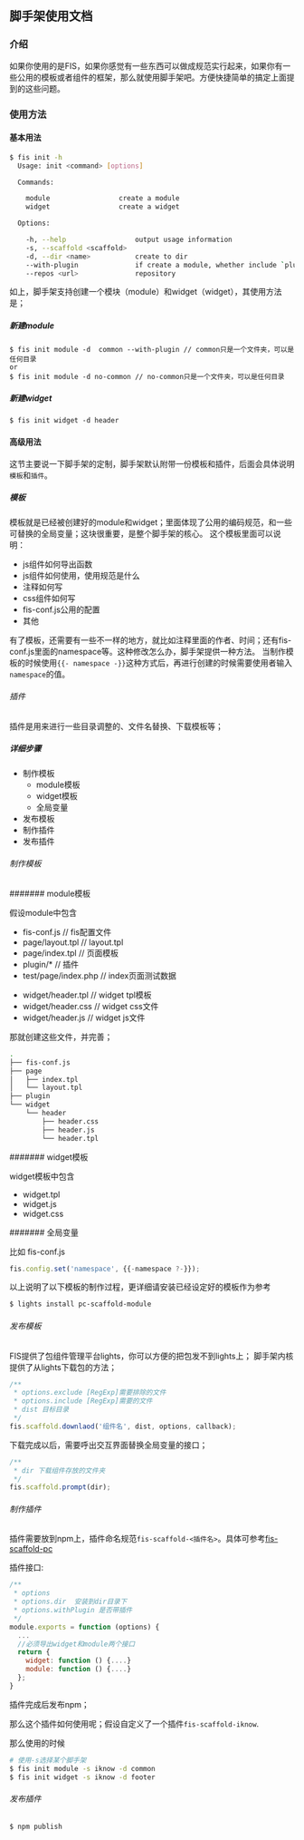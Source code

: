 ## 脚手架使用文档

### 介绍
如果你使用的是FIS，如果你感觉有一些东西可以做成规范实行起来，如果你有一些公用的模板或者组件的框架，那么就使用脚手架吧。方便快捷简单的搞定上面提到的这些问题。

### 使用方法

#### 基本用法
```bash
$ fis init -h
  Usage: init <command> [options]

  Commands:

    module                 create a module
    widget                 create a widget

  Options:

    -h, --help                 output usage information
    -s, --scaffold <scaffold>
    -d, --dir <name>           create to dir
    --with-plugin              if create a module, whether include `plugin`
    --repos <url>              repository
```

如上，脚手架支持创建一个模块（module）和widget（widget），其使用方法是；

##### 新建module
```
$ fis init module -d  common --with-plugin // common只是一个文件夹，可以是任何目录
or
$ fis init module -d no-common // no-common只是一个文件夹，可以是任何目录
```
##### 新建widget

```
$ fis init widget -d header
```

#### 高级用法
这节主要说一下脚手架的定制，脚手架默认附带一份模板和插件，后面会具体说明`模板`和`插件`。

##### 模板

模板就是已经被创建好的module和widget；里面体现了公用的编码规范，和一些可替换的全局变量；这块很重要，是整个脚手架的核心。
这个模板里面可以说明：

+ js组件如何导出函数
+ js组件如何使用，使用规范是什么
+ 注释如何写
+ css组件如何写
+ fis-conf.js公用的配置
+ 其他

有了模板，还需要有一些不一样的地方，就比如注释里面的作者、时间；还有fis-conf.js里面的namespace等。这种修改怎么办，脚手架提供一种方法。
当制作模板的时候使用`{{- namespace -}}`这种方式后，再进行创建的时候需要使用者输入`namespace`的值。

###### 插件
插件是用来进行一些目录调整的、文件名替换、下载模板等；

##### 详细步骤
+ 制作模板
    + module模板
    + widget模板
    + 全局变量
+ 发布模板
+ 制作插件
+ 发布插件


###### 制作模板

####### module模板

假设module中包含

+ fis-conf.js          // fis配置文件
+ page/layout.tpl      // layout.tpl
+ page/index.tpl       // 页面模板
+ plugin/*             // 插件
+ test/page/index.php  // index页面测试数据
* widget/header.tpl    // widget tpl模板
* widget/header.css    // widget css文件
* widget/header.js     // widget js文件

那就创建这些文件，并完善；

```bash
.
├── fis-conf.js
├── page
│   ├── index.tpl
│   └── layout.tpl
├── plugin
└── widget
    └── header
        ├── header.css
        ├── header.js
        └── header.tpl
```


####### widget模板

widget模板中包含
+ widget.tpl
+ widget.js
+ widget.css

####### 全局变量

比如 fis-conf.js

```javascript
fis.config.set('namespace', {{-namespace ?-}});
```

以上说明了以下模板的制作过程，更详细请安装已经设定好的模板作为参考

```bash
$ lights install pc-scaffold-module
```
###### 发布模板
FIS提供了包组件管理平台lights，你可以方便的把包发不到lights上；
脚手架内核提供了从lights下载包的方法；

```javascript
/**
 * options.exclude [RegExp]需要排除的文件
 * options.include [RegExp]需要的文件
 * dist 目标目录
 */
fis.scaffold.downlaod('组件名', dist, options, callback);
```
下载完成以后，需要呼出交互界面替换全局变量的接口；

```javascript
/**
 * dir 下载组件存放的文件夹
 */
fis.scaffold.prompt(dir);
```

###### 制作插件

插件需要放到npm上，插件命名规范`fis-scaffold-<插件名>`。具体可参考[fis-scaffold-pc](/xiangshouding/fis-scaffold-pc)

插件接口:

```javascript
/**
 * options
 * options.dir  安装到dir目录下
 * options.withPlugin 是否带插件
 */
module.exports = function (options) {
  ...
  //必须导出widget和module两个接口
  return {
    widget: function () {....}
    module: function () {....}
  };
}

```

插件完成后发布npm；

那么这个插件如何使用呢；假设自定义了一个插件`fis-scaffold-iknow`.

那么使用的时候

```bash
# 使用-s选择某个脚手架
$ fis init module -s iknow -d common
$ fis init widget -s iknow -d footer
```

###### 发布插件

```bash
$ npm publish
```